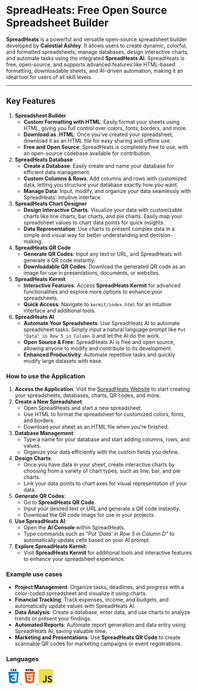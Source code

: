 # SpreadHeats: Free Open Source Spreadsheet Builder

**SpreadHeats** is a powerful and versatile open-source spreadsheet builder developed by **Calestial Ashley**. It allows users to create dynamic, colorful, and formatted spreadsheets, manage databases, design interactive charts, and automate tasks using the integrated **SpreadHeats AI**. SpreadHeats is free, open-source, and supports advanced features like HTML-based formatting, downloadable sheets, and AI-driven automation, making it an ideal tool for users of all skill levels.

---

## Key Features

1. **Spreadsheet Builder**
   - **Custom Formatting with HTML**: Easily format your sheets using HTML, giving you full control over colors, fonts, borders, and more.
   - **Download as .HTML**: Once you've created your spreadsheet, download it as an HTML file for easy sharing and offline use.
   - **Free and Open Source**: SpreadHeats is completely free to use, with an open-source codebase available for contribution.
2. **SpreadHeats Database**
   - **Create a Database**: Easily create and name your database for efficient data management.
   - **Custom Columns & Rows**: Add columns and rows with customized data, letting you structure your database exactly how you want.
   - **Manage Data**: Input, modify, and organize your data seamlessly with SpreadHeats' intuitive interface.
3. **SpreadHeats Chart Designer**
   - **Design Interactive Charts**: Visualize your data with customizable charts like line charts, bar charts, and pie charts. Easily map your spreadsheet values to chart data points for quick insights.
   - **Data Representation**: Use charts to present complex data in a simple and visual way for better understanding and decision-making.
4. **SpreadHeats QR Code**
   - **Generate QR Codes**: Input any text or URL, and SpreadHeats will generate a QR code instantly.
   - **Downloadable QR Codes**: Download the generated QR code as an image for use in presentations, documents, or websites.
5. **SpreadHeats Kermit**
   - **Interactive Features**: Access **SpreadHeats Kermit** for advanced functionalities and explore more options to enhance your spreadsheets.
   - **Quick Access**: Navigate to `kermit/index.html` for an intuitive interface and additional tools.
6. **SpreadHeats AI**
   - **Automate Your Spreadsheets**: Use SpreadHeats AI to automate spreadsheet tasks. Simply input a natural language prompt like `Put "Data" in Row 5 in Column D` and let the AI do the work.
   - **Open Source & Free**: SpreadHeats AI is free and open source, allowing anyone to modify and contribute to its development.
   - **Enhanced Productivity**: Automate repetitive tasks and quickly modify large datasets with ease.

### How to use the Application 
1. **Access the Application**:
   Visit the [SpreadHeats Website](https://calestialashley35.github.io/SpreadHeats/) to start creating your spreadsheets, databases, charts, QR codes, and more.
2. **Create a New Spreadsheet**:
   - Open SpreadHeats and start a new spreadsheet.
   - Use HTML to format the spreadsheet for customized colors, fonts, and borders.
   - Download your sheet as an HTML file when you're finished.
3. **Database Management**:
   - Type a name for your database and start adding columns, rows, and values.
   - Organize your data efficiently with the custom fields you define.
4. **Design Charts**:
   - Once you have data in your sheet, create interactive charts by choosing from a variety of chart types, such as line, bar, and pie charts.
   - Link your data points to chart axes for visual representation of your data.
5. **Generate QR Codes**:
   - Go to **SpreadHeats QR Code**.
   - Input your desired text or URL and generate a QR code instantly.
   - Download the QR code image for use in your projects.
6. **Use SpreadHeats AI**:
   - Open the **AI Console** within SpreadHeats.
   - Type commands such as *"Put 'Data' in Row 5 in Column D"* to automatically update cells based on your AI prompt.
7. **Explore SpreadHeats Kermit**:
   - Visit **SpreadHeats Kermit** for additional tools and interactive features to enhance your spreadsheet experience.

### Example use cases
- **Project Management**: Organize tasks, deadlines, and progress with a color-coded spreadsheet and visualize it using charts.
- **Financial Tracking**: Track expenses, income, and budgets, and automatically update values with SpreadHeats AI.
- **Data Analysis**: Create a database, enter data, and use charts to analyze trends or present your findings.
- **Automated Reports**: Automate report generation and data entry using SpreadHeats AI, saving valuable time.
- **Marketing and Presentations**: Use **SpreadHeats QR Code** to create scannable QR codes for marketing campaigns or event registrations.

### Languages
<p align="left"> <a href="https://www.w3schools.com/css/" target="_blank" rel="noreferrer"> <img src="https://raw.githubusercontent.com/devicons/devicon/master/icons/css3/css3-original-wordmark.svg" alt="css3" width="40" height="40"/> </a> <a href="https://www.w3.org/html/" target="_blank" rel="noreferrer"> <img src="https://raw.githubusercontent.com/devicons/devicon/master/icons/html5/html5-original-wordmark.svg" alt="html5" width="40" height="40"/> </a> <a href="https://developer.mozilla.org/en-US/docs/Web/JavaScript" target="_blank" rel="noreferrer"> <img src="https://raw.githubusercontent.com/devicons/devicon/master/icons/javascript/javascript-original.svg" alt="javascript" width="40" height="40"/> </a> </p>
